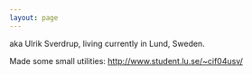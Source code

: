 ```yaml
---
layout: page
---
```




aka Ulrik Sverdrup, living currently in Lund, Sweden.
<englabenny at macnytt dot com>

Made some small utilities:
http://www.student.lu.se/~cif04usv/
